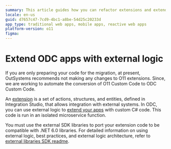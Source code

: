 ```yaml
---
summary: This article guides how you can refactor extensions and extend your ODC applications with external logic.
locale: en-us
guid: d7657c47-7cd9-4bc1-a8be-54d25c20233d
app_type: traditional web apps, mobile apps, reactive web apps
platform-version: o11
figma: 
---
```


# Extend ODC apps with external logic

<div class="info" markdown="1">

If you are only preparing your code for the migration, at present, OutSystems recommends not making any changes to O11 extensions. Since, we are working to automate the conversion of O11 Custom Code to ODC Custom Code.

</div>

An [extension](../../../extensibility-and-integration/integration-studio/getting-started/extension.md) is a set of actions, structures, and entities, defined in Integration Studio, that allows integration with external systems. In ODC, you can use external logic to [extend your apps](https://success.outsystems.com/documentation/outsystems_developer_cloud/building_apps/extend_your_apps_with_external_logic_using_custom_code/) with custom C# code.  This code is run in an isolated microservice function.

You must use the external SDK libraries to port your extension code to be compatible with .NET 6.0 libraries. For detailed information on using external logic, best practices, and external logic architecture, refer to [external libraries SDK readme](https://success.outsystems.com/documentation/outsystems_developer_cloud/building_apps/extend_your_apps_with_external_logic_using_custom_code/external_libraries_sdk_reference/).

